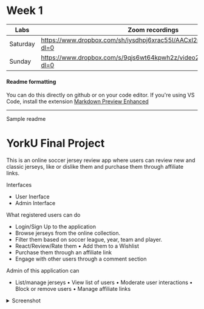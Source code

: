 # Week 1

| Labs     | Zoom recordings                                                           | Content              |
| -------- | ------------------------------------------------------------------------- | -------------------- |
| Saturday | https://www.dropbox.com/sh/iysdhpj6xrac55l/AACxI2rdEsJ5a245FjOndCIaa?dl=0 | Creating a html page |
| Sunday   | https://www.dropbox.com/s/9qjs6wt64kpwh2z/video2813830139.mp4?dl=0        | github markdown      |

#### Readme formatting

You can do this directly on github or on your code editor.
If you're using VS Code, install the extension [Markdown Preview Enhanced](https://marketplace.visualstudio.com/items?itemName=shd101wyy.markdown-preview-enhanced)

---

Sample readme

# YorkU Final Project

This is an online soccer jersey review app where users can review new and classic jerseys, like or dislike them and purchase them through affiliate links.

Interfaces

- User Inerface
- Admin Interface

What registered users can do

- Login/Sign Up to the application
- Browse jerseys from the online collection.
- Filter them based on soccer league, year, team and player.
- React/Review/Rate them • Add them to a Wishlist
- Purchase them through an affiliate link
- Engage with other users through a comment section

Admin of this application can

- List/manage jerseys • View list of users • Moderate user interactions • Block or remove users • Manage affiliate links

<details>
<summary>Screenshot</summary>

![Screen Shot 2023-01-22 at 11 32 42 AM](https://user-images.githubusercontent.com/54293301/213927317-26e48de3-0901-4544-920b-d7e0d8caf274.png)

</details>
